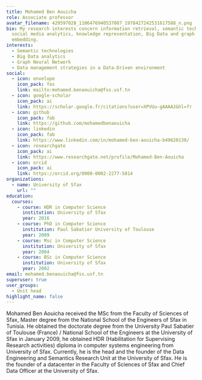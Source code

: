 ```yaml
---
title: Mohamed Ben Aouicha
role: Associate professor
avatar_filename: 429597028_1106476940537007_1978427242531617588_n.png
bio: My research interests concern information retrieval, semantic technologies,
  social media analytics, knowledge representation, Big Data and graph
  embedding.
interests:
  - Semantic technologies
  - Big Data analytics
  - Graph Neural Network
  - Data management strategies in a Data-Driven environment
social:
  - icon: envelope
    icon_pack: fas
    link: mailto:mohamed.benaouicha@fss.usf.tn
  - icon: google-scholar
    icon_pack: ai
    link: https://scholar.google.fr/citations?user=XPVUu-gAAAAJ&hl=fr
  - icon: github
    icon_pack: fab
    link: https://github.com/mohamedbenaouicha
  - icon: linkedin
    icon_pack: fab
    link: https://www.linkedin.com/in/mohamed-ben-aouicha-b49620130/
  - icon: researchgate
    icon_pack: ai
    link: https://www.researchgate.net/profile/Mohamed-Ben-Aouicha
  - icon: orcid
    icon_pack: ai
    link: https://orcid.org/0000-0002-2277-5814
organizations:
  - name: University of Sfax
    url: ""
education:
  courses:
    - course: HDR in Computer Science
      institution: University of Sfax
      year: 2016
    - course: PhD in Computer Science
      institution: Paul Sabatier University of Toulouse
      year: 2009
    - course: Msc in Computer Science
      institution: University of Sfax
      year: 2004
    - course: BSc in Computer Science
      institution: University of Sfax
      year: 2002
email: mohamed.benaouicha@fss.usf.tn
superuser: true
user_groups:
  - Unit head
highlight_name: false
---
```


Mohamed Ben Aouicha received the MSc from the Faculty of Sciences of Sfax, Master degree from the National School of the Engineers of Sfax in Tunisia. He obtained the doctorate degree from the University Paul Sabatier of Toulouse (France) / National School of the Engineers at the University of Sfax in January 2009, he obtained HDR (Habilitation for Supervising Research activities) diploma in computer systems engineering from University of Sfax. Currently, he is the head and the founder of the Data Engineering and Semantics Research Unit at the University of Sfax. He is the founder of a datacenter in the Faculty of Sciences of Sfax and Chief Data Officer at the University of Sfax. 